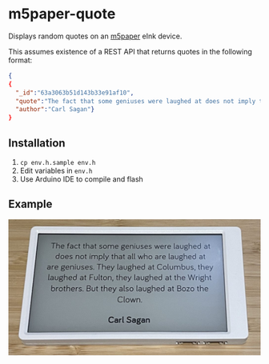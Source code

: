 # m5paper-quote

Displays random quotes on an [m5paper](https://shop.m5stack.com/products/m5paper-esp32-development-kit-v1-1-960x540-4-7-eink-display-235-ppi) eInk device.

This assumes existence of a REST API that returns quotes in the following format:

```json
{
{
  "_id":"63a3063b51d143b33e91af10",
  "quote":"The fact that some geniuses were laughed at does not imply that all who are laughed at are geniuses. They laughed at Columbus, they laughed at Fulton, they laughed at the Wright brothers. But they also laughed at Bozo the Clown.",
  "author":"Carl Sagan"}
}
```

## Installation

1. `cp env.h.sample env.h`
2. Edit variables in `env.h`
3. Use Arduino IDE to compile and flash

## Example

![Example](example.jpeg)
